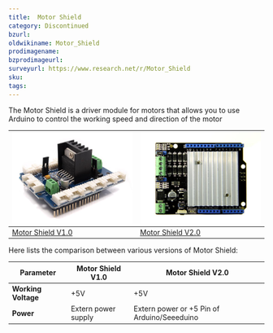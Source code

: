 ```yaml
---
title:  Motor Shield‏‎
category: Discontinued
bzurl:
oldwikiname: Motor_Shield‏‎
prodimagename:
bzprodimageurl:
surveyurl: https://www.research.net/r/Motor_Shield
sku:
tags:
---
```


The Motor Shield is a driver module for motors that allows you to use Arduino to control the working speed and direction of the motor


|![](https://github.com/SeeedDocument/Motor_Shield/raw/master/img/Smotoshield2.jpg)|![](https://github.com/SeeedDocument/Motor_Shield/raw/master/img/Motorshield_01.jpg)|
|---|---|
|[Motor Shield V1.0](https://seeeddoc.github.io/Motor_Shield_V1.0/)|[Motor Shield V2.0](https://seeeddoc.github.io/Motor_Shield_V2.0/)|

Here lists the comparison between various versions of Motor Shield:

 |Parameter|Motor Shield V1.0|Motor Shield V2.0|
 |---|---|---|
|**Working Voltage**|+5V|+5V|
 |**Power**|Extern power supply|Extern power or +5 Pin of Arduino/Seeeduino|
